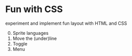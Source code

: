 # Fun with CSS

experiment and implement fun layout with HTML and CSS

0. Sprite languages
1. Move the (under)line
2. Toggle
3. Menu

